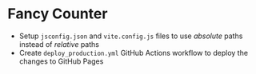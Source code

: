 # Fancy Counter

- Setup `jsconfig.json` and `vite.config.js` files to use _absolute_ paths instead of _relative_ paths
- Create `deploy_production.yml` GitHub Actions workflow to deploy the changes to GitHub Pages
